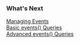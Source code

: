 ### What's Next

[Managing Events](https://docs.wavefront.com/events_managing.html)  
[Basic events() Queries](https://docs.wavefront.com/events_queries.html)  
[Advanced events() Queries](https://docs.wavefront.com/events_queries_advanced.html)
